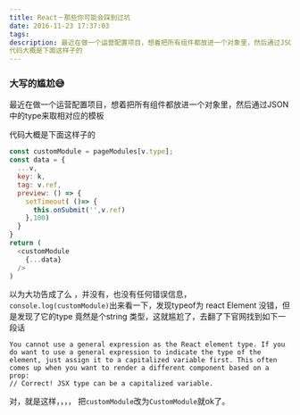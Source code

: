 ```yaml
---
title: React－那些你可能会踩到过坑
date: 2016-11-23 17:37:03
tags:
description: 最近在做一个运营配置项目，想着把所有组件都放进一个对象里，然后通过JSON中的type来取相对应的模板
代码大概是下面这样子的
---
```


### 大写的尴尬😅
最近在做一个运营配置项目，想着把所有组件都放进一个对象里，然后通过JSON中的type来取相对应的模板

代码大概是下面这样子的
```js
const customModule = pageModules[v.type];
const data = {
  ...v,
  key: k,
  tag: v.ref,
  preview: () => {
    setTimeout( ()=> {
      this.onSubmit('',v.ref)
    },100)
  }
}
return (
  <customModule
    {...data}
  />
)
```
以为大功告成了么 ，并没有，也没有任何错误信息，`console.log(customModule)`出来看一下，发现typeof为 react Element 没错，但是发现了它的type 竟然是个string 类型，这就尴尬了，去翻了下官网找到如下一段话

```
You cannot use a general expression as the React element type. If you do want to use a general expression to indicate the type of the element, just assign it to a capitalized variable first. This often comes up when you want to render a different component based on a prop:
// Correct! JSX type can be a capitalized variable.
```
对，就是这样，，，， 把`customModule`改为`CustomModule`就ok了。
